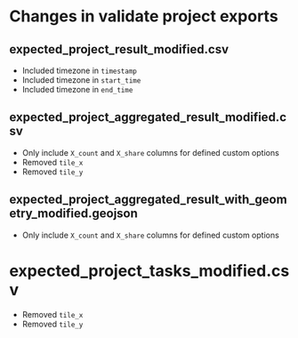 # Changes in validate project exports

## expected_project_result_modified.csv

- Included timezone in `timestamp`
- Included timezone in `start_time`
- Included timezone in `end_time`

## expected_project_aggregated_result_modified.csv

- Only include `X_count` and `X_share` columns for defined custom options
- Removed `tile_x`
- Removed `tile_y`

## expected_project_aggregated_result_with_geometry_modified.geojson

- Only include `X_count` and `X_share` columns for defined custom options

# expected_project_tasks_modified.csv

- Removed `tile_x`
- Removed `tile_y`
